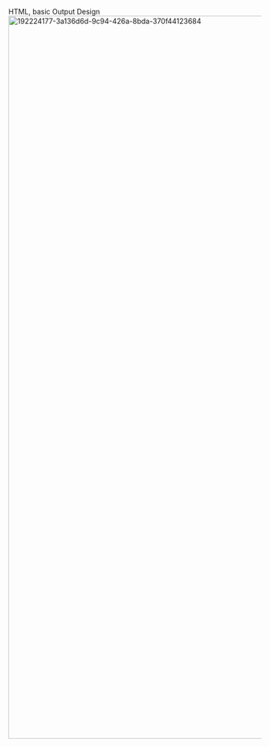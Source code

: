 HTML, basic
Output Design
<img width="1440" alt="192224177-3a136d6d-9c94-426a-8bda-370f44123684" src="https://github.com/Daniel-IRYIVUZE/alu-web-development/assets/139581457/da1e8d04-7006-49d2-ba50-55b65edada35">
